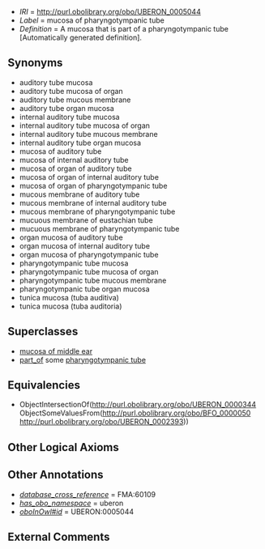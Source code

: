  * *IRI* = http://purl.obolibrary.org/obo/UBERON_0005044
 * *Label* = mucosa of pharyngotympanic tube
 * *Definition* = A mucosa that is part of a pharyngotympanic tube [Automatically generated definition].

## Synonyms

 * auditory tube mucosa
 * auditory tube mucosa of organ
 * auditory tube mucous membrane
 * auditory tube organ mucosa
 * internal auditory tube mucosa
 * internal auditory tube mucosa of organ
 * internal auditory tube mucous membrane
 * internal auditory tube organ mucosa
 * mucosa of auditory tube
 * mucosa of internal auditory tube
 * mucosa of organ of auditory tube
 * mucosa of organ of internal auditory tube
 * mucosa of organ of pharyngotympanic tube
 * mucous membrane of auditory tube
 * mucous membrane of internal auditory tube
 * mucous membrane of pharyngotympanic tube
 * mucuous membrane of eustachian tube
 * mucuous membrane of pharyngotympanic tube
 * organ mucosa of auditory tube
 * organ mucosa of internal auditory tube
 * organ mucosa of pharyngotympanic tube
 * pharyngotympanic tube mucosa
 * pharyngotympanic tube mucosa of organ
 * pharyngotympanic tube mucous membrane
 * pharyngotympanic tube organ mucosa
 * tunica mucosa (tuba auditiva)
 * tunica mucosa (tuba auditoria)

## Superclasses

 * [mucosa of middle ear](../../UBERON/26/UBERON_0005026.md)
 * [part_of](../../BFO/50/BFO_0000050.md) some [pharyngotympanic tube](../../UBERON/93/UBERON_0002393.md)

## Equivalencies

 * ObjectIntersectionOf(<http://purl.obolibrary.org/obo/UBERON_0000344> ObjectSomeValuesFrom(<http://purl.obolibrary.org/obo/BFO_0000050> <http://purl.obolibrary.org/obo/UBERON_0002393>))

## Other Logical Axioms


## Other Annotations

 * *[database_cross_reference](../../ef/oboInOwl#hasDbXref.md)* = FMA:60109
 * *[has_obo_namespace](../../ce/oboInOwl#hasOBONamespace.md)* = uberon
 * *[oboInOwl#id](../../id/oboInOwl#id.md)* = UBERON:0005044

## External Comments

